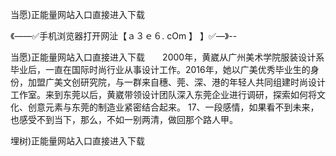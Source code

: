 当愿)正能量网站入口直接进入下载

《——✅手机浏览器打开网沚【ａ３ｅ６. cOm 】 】✅—》--

当愿)正能量网站入口直接进入下载　　2000年，黄崴从广州美术学院服装设计系毕业后，一直在国际时尚行业从事设计工作。2016年，她以广美优秀毕业生的身份，加盟广美文创研究院，与一群来自穗、莞、深、港的年轻人共同组建时尚设计工作室。来到东莞以后，黄崴带领设计团队深入东莞企业进行调研，探索如何将文化、创意元素与东莞的制造业紧密结合起来。
	17、一段感情，如果看不到未来，也感受不到当下，那么，不如一别两清，做回那个路人甲。





埋树)正能量网站入口直接进入下载
